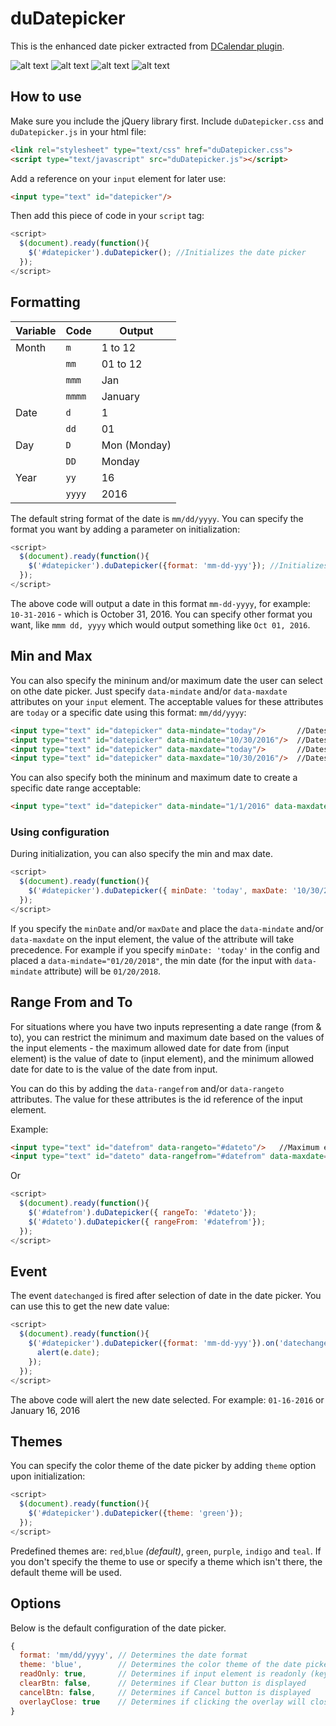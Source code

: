 duDatepicker
=========

This is the enhanced date picker extracted from [DCalendar plugin](https://github.com/dmuy/DCalendar).

![alt text](https://lh3.googleusercontent.com/MOGr_y4LAC7fpRX67xqhWPmFNob45ELyq49TCw4tm6XKh6-sYzKf-aljItRLFO2zzMQZbgB6ykYJTGPLYQ7-xpIt82IaUCPKtpCCT3JOeaJ-o-LfsYNvgPW_TyAULtEGp7cvqKQ5e2e8GVVZitFp3ISwVzSmv7-n9FZYJe4J_7YkY2yQU84ixmn7E3O4j5oyagbxmK7NegjEANJCHBxcD_8tBR25IhE1ywZtnyiHZ7bV25t0lwTJ7IzXLV4fTqB0MniDXlq8G1gvpNibQMR468eSdoJglrnUjjwfbD9sdiT7TH6rZV3RxDcwLQaoFxjp0iyPz8pjgkDP4zgRhlc4f1ql7aD3r0fizB8-13MwwVoA823BjVbC2seR4HU6eRlwcZPas8OSHjjq-UI8wPyaOLKpN5jI85qRdCzdJy8VY03l1YxhQCbfgwLhtEsuHePXTTP5unvp7WClcJIy2thiLky-rfmPGDu0LNJm314gJuIr5DInvTDwTzecrrUDG8fajmMXJDGssQ4Ro85VHv97kkuWrZnn2YvNKPjZDghI0jy664L3dZa3DwjH48eWik2O3ld9-rbzGYpurWJ2LPnjTDP-Gf5TwvzcYxeBlw_8z1YhAmNB1sHo=w337-h482-no "Date picker")
![alt text](https://lh3.googleusercontent.com/66Xxg3DC1n9Nzqj6LaqhlQJ24WY_rM-HH-yLgbRB7gimB2vu08o5cN_YdBZYGwaALIfkLnxT2yDM7XEHcBZdE_SOz4CEgS9P1WwD-Ze5Ocg99vv6XkXj51V6H2u12txe-7LPrV0MYX_yQAGadXkjVrS9orccCAE3zRov3j1Y5wA5LzPw9md1adRebiohk-QNg8lxGgqN3gyqqAeK4oif8dWCPF-_X_W1rLiKKlCUfYyCpviohMulkKPKv1mnm0GbuwSdB2-TWQHii9S8N6Y0Mmo3Zy_B4EvBF7h0l1hu02RPyXMLLgf28W74wP0PS4zAHFmjBfhRBUJHdzBqT32ajEx79dtEVcqxkB2LtBLxZru6OjlM4kT5_t1vQVx6bRwQXyHCbK_fqfFC_bLob7__lZYUKhua2ZdKaXCeZ2O1EIJrBbrRPkOWaygePwjMZG2V4flk2_Z1nzNREJ2JWvHhn5uNoJgujrzTt__W7pGc_Ehl7VmMioTQwtVxcIvCMFdwzWgr0bAuxSR0Km1o_DFddEbWrF_hebiwe7YDpQS3F_019wpisBr3NLwoDr2H5PAZlpMco1o37jx22CelmE_5XhcZQ85AsLDkmx6nbFshbotTy6mGDamr=w337-h482-no "with Clear button")
![alt text](https://lh3.googleusercontent.com/cBcoZP2H5WZN7eidZa3IG5kE_ncIDcR-B2ykaP5ZNXHVXCqDrTrvDRY-c83BcgD8ZlIaDXe3mzW-pgWwdlXj3CYuZJUGUjkXm7CiGWullaXXvqknLr6sPewFFCFIFn6al-RYWktSZY0PMUuXGG1mOWTW6hbADpLL8Zgw1uTxPSuqhPtqCvTnMQ4sU67MRFedxJWFWD9-f_dwbRN4NSMNJK14a1eeoSMx7PoSj8lxI-Qi-3us4xsjIvUG9GXDmEPX6TuYa61_Muurg6PisQM7I4slr9q2-cPFcAMhcbjprBUSmpODe2cRzskiuc5ej8VLSvBVDNXLljIV1z6PK3VK7g4DInqw3fETcAilpDZONLE3Ml4QVm4G4844AgQTqjKR097HvsL2pcCyUuGfdnwtpu0rizhhtcpze4skek95gtw1iPTfQbzUESUZ8xqFzcQYo0254uOBN4HlBFo1JKFs_IW1I5xSU3AYAZVw7LQkAVUT05NWKcNeWU8DZSx6371QoOyxgBUc-8GfoZMrSNf6VMDWLIoi-TvaDTzYJNgp68Tq8aekE-dZJupB2WWWtGUs6MvW1xw-jpDxCQScEYFujwi0KPNfU78meePFLzfUzuX5J1BxHGlJ=w337-h482-no "Months view")
![alt text](https://lh3.googleusercontent.com/7PtZC7yPhuzdzj1UYGHGSnOvpmdzfoeyS8wf6gckN-xG84A-62bXSqd4HMC9dtYRQil_n473_kArThZDrUrwxUb_wSVPYo0lDUAynmUYNOmcErseHre3Jk1KND2h8Ix-snD0zGlQ08Ke66_IrRWLSBTHNd6SvPmfy695q4emF7VYIHLUd2zF4DWx3tzIN3K0iQu3DkC2ahXDuj-k6UUmXT6I1YrlAY6WG-2k9av2enk6g1_tBQo21Z1naA6fjMhczThSIZB1WvmJDRh5sLBJW7En1hW6vvi1z4oGMSPIVysoHhVXFcGup0LKdaGkadn0D6PWXS4Et2biBl0ZFEWpsSoYwC8nvS7-t2gttlz3qkiy0KlliyBXviFxSIncnwpATpaHQR9aAmRwZe7GYucZxjwhZWFCZMVVfc5-iqxJQDrYQ701RenEzWER-bc84UBEGMLwm54Fi6DdbU-9XA3cRuZRh5453hsrmrnvSAfx-5IJDZBb1lrvz7GVtGDS0qlKcFMu8KiPKg_HJr8R6Eqp5iLDqJxZRSy82MQaoIPQGxjmVQgi-cbP7A23WPef-GjW4qBDR-Z5s4Vt7fkzeZKsR1lm5XIYCRS5Wttm3cLhHb06aJL-_k1i=w337-h482-no "Years view")

## How to use
Make sure you include the jQuery library first.
Include `duDatepicker.css` and `duDatepicker.js` in your html file:
```html
<link rel="stylesheet" type="text/css" href="duDatepicker.css">
<script type="text/javascript" src="duDatepicker.js"></script>
```

Add a reference on your `input` element for later use:
```html
<input type="text" id="datepicker"/>
```

Then add this piece of code in your `script` tag:
```javascript
<script>
  $(document).ready(function(){
    $('#datepicker').duDatepicker(); //Initializes the date picker
  });
</script>
```

## Formatting

| Variable      | Code         | Output  |
| ------------- |--------------|---------|
| Month         | `m`          | 1 to 12 |
|               | `mm`         | 01 to 12|
|               | `mmm`        | Jan     |
|               | `mmmm`       | January |
| Date          | `d`          | 1       |
|               | `dd`         | 01      |
| Day           | `D`          | Mon (Monday) |
|               | `DD`         | Monday  |
| Year          | `yy`         | 16      |
|               | `yyyy`       | 2016    |

The default string format of the date is `mm/dd/yyyy`. You can specify the format you want by adding a parameter on initialization:
```javascript
<script>
  $(document).ready(function(){
    $('#datepicker').duDatepicker({format: 'mm-dd-yyy'}); //Initializes the date picker and uses the specified format
  });
</script>
```
The above code will output a date in this format `mm-dd-yyyy`, for example: `10-31-2016` - which is October 31, 2016.
You can specify other format you want, like `mmm dd, yyyy` which would output something like `Oct 01, 2016`.

## Min and Max
You can also specify the mininum and/or maximum date the user can select on othe date picker.
Just specify `data-mindate` and/or `data-maxdate` attributes on your `input` element. The acceptable values for these attributes are `today` or a specific date using this format: `mm/dd/yyyy`:
```html
<input type="text" id="datepicker" data-mindate="today"/>       //Dates enabled ranges from the current date onwards.
<input type="text" id="datepicker" data-mindate="10/30/2016"/>  //Dates enabled ranges from October 30, 2016 onwards.
<input type="text" id="datepicker" data-maxdate="today"/>       //Dates enabled ranges from earlier dates until current date.
<input type="text" id="datepicker" data-maxdate="10/30/2016"/>  //Dates enabled ranges from previous dates of October 10, 2016 until October 10, 2016
```
You can also specify both the mininum and maximum date to create a specific date range acceptable:
```html
<input type="text" id="datepicker" data-mindate="1/1/2016" data-maxdate="2/1/2016"/>  //Dates enabled ranges from January 1 to February 1, 2016
```
### Using configuration
During initialization, you can also specify the min and max date.
```javascript
<script>
  $(document).ready(function(){
    $('#datepicker').duDatepicker({ minDate: 'today', maxDate: '10/30/2016' });
  });
</script>
```
If you specify the `minDate` and/or `maxDate` and place the `data-mindate` and/or `data-maxdate` on the input element, the value of the attribute will take precedence. For example if you specify `minDate: 'today'` in the config and placed a `data-mindate="01/20/2018"`, the min date (for the input with `data-mindate` attribute) will be `01/20/2018`.

## Range From and To
For situations where you have two inputs representing a date range (from & to), you can restrict the minimum and maximum date based on the values of the input elements - the maximum allowed date for date from (input element) is the value of date to (input element), and the minimum allowed date for date to is the value of the date from input.

You can do this by adding the `data-rangefrom` and/or `data-rangeto` attributes. The value for these attributes is the id reference of the input element.

Example:
```html
<input type="text" id="datefrom" data-rangeto="#dateto"/>   //Maximum enabled date is <= value of #dateto
<input type="text" id="dateto" data-rangefrom="#datefrom" data-maxdate="today"/>  //Minimum enabled date is >= value of #datefrom
```
Or
```javascript
<script>
  $(document).ready(function(){
    $('#datefrom').duDatepicker({ rangeTo: '#dateto'});
    $('#dateto').duDatepicker({ rangeFrom: '#datefrom'});
  });
</script>
```


## Event
The event `datechanged` is fired after selection of date in the date picker.
You can use this to get the new date value:
```javascript
<script>
  $(document).ready(function(){
    $('#datepicker').duDatepicker({format: 'mm-dd-yyy'}).on('datechanged', function(e){
      alert(e.date);
    });
  });
</script>
```
The above code will alert the new date selected. For example: `01-16-2016` or January 16, 2016

## Themes
You can specify the color theme of the date picker by adding `theme` option upon initialization:
```javascript
<script>
  $(document).ready(function(){
    $('#datepicker').duDatepicker({theme: 'green'});
  });
</script>
```
Predefined themes are: `red`,`blue` *(default)*, `green`, `purple`, `indigo` and `teal`.
If you don't specify the theme to use or specify a theme which isn't there, the default theme will be used.

## Options
Below is the default configuration of the date picker.
```javascript
{
  format: 'mm/dd/yyyy', // Determines the date format
  theme: 'blue',        // Determines the color theme of the date picker
  readOnly: true,       // Determines if input element is readonly (key input is disabled)
  clearBtn: false,      // Determines if Clear button is displayed
  cancelBtn: false,     // Determines if Cancel button is displayed
  overlayClose: true    // Determines if clicking the overlay will close the date picker
}
```
